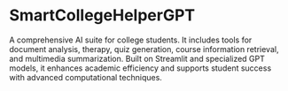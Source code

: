 # SmartCollegeHelperGPT
A comprehensive AI suite for college students. It includes tools for document analysis, therapy, quiz generation, course information retrieval, and multimedia summarization. Built on Streamlit and specialized GPT models, it enhances academic efficiency and supports student success with advanced computational techniques.
